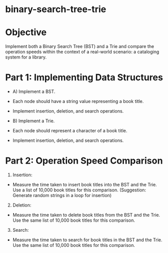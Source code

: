 # binary-search-tree-trie
# Objective
Implement both a Binary Search Tree (BST) and a Trie and compare the operation speeds within the context of a real-world scenario: a cataloging system for a library.

# Part 1: Implementing Data Structures
* A) Implement a BST.
* Each node should have a string value representing a book title.
* Implement insertion, deletion, and search operations.

* B) Implement a Trie.

* Each node should represent a character of a book title.
* Implement insertion, deletion, and search operations.

# Part 2: Operation Speed Comparison
1. Insertion:

* Measure the time taken to insert book titles into the BST and the Trie.
Use a list of 10,000 book titles for this comparison. (Suggestion: Generate random strings in a loop for insertion)

2. Deletion:

* Measure the time taken to delete book titles from the BST and the Trie.
Use the same list of 10,000 book titles for this comparison.

3. Search:

* Measure the time taken to search for book titles in the BST and the Trie.
Use the same list of 10,000 book titles for this comparison.

